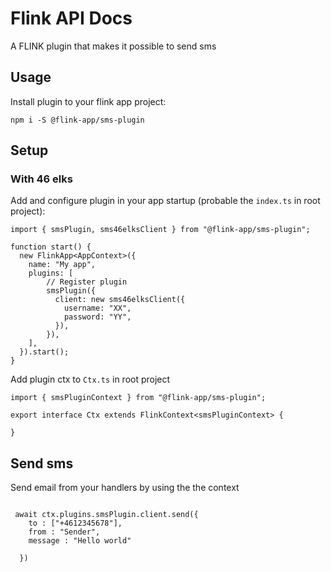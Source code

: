 # Flink API Docs

A FLINK plugin that makes it possible to send sms

## Usage

Install plugin to your flink app project:

```
npm i -S @flink-app/sms-plugin
```

## Setup

### With 46 elks

Add and configure plugin in your app startup (probable the `index.ts` in root project):

```
import { smsPlugin, sms46elksClient } from "@flink-app/sms-plugin";

function start() {
  new FlinkApp<AppContext>({
    name: "My app",
    plugins: [
        // Register plugin
        smsPlugin({
          client: new sms46elksClient({
            username: "XX",
            password: "YY",
          }),
        }),
    ],
  }).start();
}

```

Add plugin ctx to `Ctx.ts` in root project

```
import { smsPluginContext } from "@flink-app/sms-plugin";

export interface Ctx extends FlinkContext<smsPluginContext> {

}

```
## Send sms
Send email from your handlers by using the the context
```

 await ctx.plugins.smsPlugin.client.send({
    to : ["+4612345678"],
    from : "Sender",
    message : "Hello world"
    
  })

```
